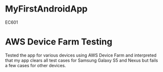 # MyFirstAndroidApp
EC601

# AWS Device Farm Testing
Tested the app for various devices using AWS Device Farm and interpreted that my app clears all test cases for Samsung Galaxy S5 and Nexus but fails a few cases for other devices.
